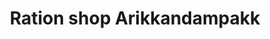 ---
title: "Ration shop Arikkandampakk"
url: /arikkandampak/ration-shop-arikkandampakk/
shop: Gemüse & Obst
---